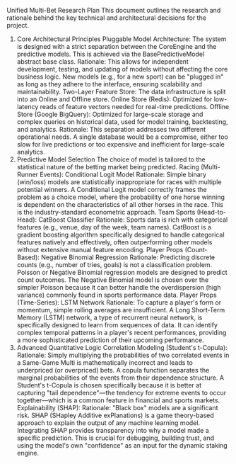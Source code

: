 Unified Multi-Bet Research Plan
This document outlines the research and rationale behind the key technical and architectural decisions for the project.
1. Core Architectural Principles
Pluggable Model Architecture: The system is designed with a strict separation between the CoreEngine and the predictive models. This is achieved via the BasePredictiveModel abstract base class.
Rationale: This allows for independent development, testing, and updating of models without affecting the core business logic. New models (e.g., for a new sport) can be "plugged in" as long as they adhere to the interface, ensuring scalability and maintainability.
Two-Layer Feature Store: The data infrastructure is split into an Online and Offline store.
Online Store (Redis): Optimized for low-latency reads of feature vectors needed for real-time predictions.
Offline Store (Google BigQuery): Optimized for large-scale storage and complex queries on historical data, used for model training, backtesting, and analytics.
Rationale: This separation addresses two different operational needs. A single database would be a compromise, either too slow for live predictions or too expensive and inefficient for large-scale analytics.
2. Predictive Model Selection
The choice of model is tailored to the statistical nature of the betting market being predicted.
Racing (Multi-Runner Events): Conditional Logit Model
Rationale: Simple binary (win/loss) models are statistically inappropriate for races with multiple potential winners. A Conditional Logit model correctly frames the problem as a choice model, where the probability of one horse winning is dependent on the characteristics of all other horses in the race. This is the industry-standard econometric approach.
Team Sports (Head-to-Head): CatBoost Classifier
Rationale: Sports data is rich with categorical features (e.g., venue, day of the week, team names). CatBoost is a gradient boosting algorithm specifically designed to handle categorical features natively and effectively, often outperforming other models without extensive manual feature encoding.
Player Props (Count-Based): Negative Binomial Regression
Rationale: Predicting discrete counts (e.g., number of tries, goals) is not a classification problem. Poisson or Negative Binomial regression models are designed to predict count outcomes. The Negative Binomial model is chosen over the simpler Poisson because it can better handle the overdispersion (high variance) commonly found in sports performance data.
Player Props (Time-Series): LSTM Network
Rationale: To capture a player's form or momentum, simple rolling averages are insufficient. A Long Short-Term Memory (LSTM) network, a type of recurrent neural network, is specifically designed to learn from sequences of data. It can identify complex temporal patterns in a player's recent performances, providing a more sophisticated prediction of their upcoming performance.
3. Advanced Quantitative Logic
Correlation Modeling (Student's t-Copula):
Rationale: Simply multiplying the probabilities of two correlated events in a Same-Game Multi is mathematically incorrect and leads to underpriced (or overpriced) bets. A copula function separates the marginal probabilities of the events from their dependence structure. A Student's t-Copula is chosen specifically because it is better at capturing "tail dependence"—the tendency for extreme events to occur together—which is a common feature in financial and sports markets.
Explainability (SHAP):
Rationale: "Black box" models are a significant risk. SHAP (SHapley Additive exPlanations) is a game theory-based approach to explain the output of any machine learning model. Integrating SHAP provides transparency into why a model made a specific prediction. This is crucial for debugging, building trust, and using the model's own "confidence" as an input for the dynamic staking engine.
